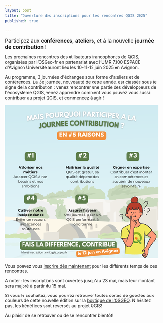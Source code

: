 ```yaml
---
layout: post
title: "Ouverture des inscriptions pour les rencontres QGIS 2025"
published: true

---
```


<span style="font-size:larger;">
Participez aux <b>conférences</b>, <b>ateliers</b>, et à la nouvelle <b>journée de contribution</b> !
</span>

Les prochaines rencontres des utilisateurs francophones de QGIS, organisées par l’OSGeo-fr en partenariat avec l’UMR 7300 ESPACE d'Avignon Université auront lieu les 10-11-12 juin 2025 en Avignon.

Au programme, 3 journées d'échanges sous forme d'ateliers et de conférences. La 3e journée, nouveauté de cette année, est classée sous le signe de la contribution : venez rencontrer une partie des développeurs de l'écosystème QGIS, venez apprendre comment vous pouvez vous aussi contribuer au projet QGIS, et commencez à agir !

![Visuel d'explication de la journée contribution](/images/journee_contribution_2025.png)

Vous pouvez vous [inscrire dès maintenant](https://conf.qgis.osgeo.fr/z25_inscription.html) pour les différents temps de ces rencontres. 

A noter : les inscriptions sont ouvertes jusqu'au 23 mai, mais leur montant sera majoré à partir du 15 mai.

Si vous le souhaitez, vous pourrez retrouver toutes sortes de goodies aux couleurs de cette nouvelle édition sur la [boutique de l'OSGEO](https://conf.qgis.osgeo.fr/z55_qgis_shop.html#!/). N'hésitez pas, les bénéfices sont reversés au projet QGIS!

Au plaisir de se retrouver ou de se rencontrer bientôt!
